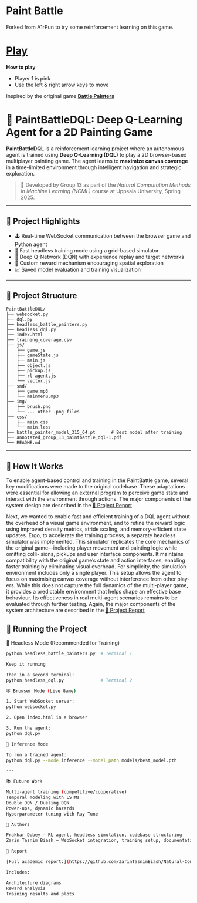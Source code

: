 Paint Battle
=======

Forked from A1rPun to try some reinforcement learning on this game.

# [Play](https://A1rPun.github.io/PaintBattle)

**How to play**
- Player 1 is pink
- Use the left & right arrow keys to move

Inspired by the original game 
[**Battle Painters**](https://github.com/A1rPun/PaintBattle/blob/f2c291d1cdcb09aa06d7d03a2a276eb4c0e15321/img/original.jpg)

# 🎨 PaintBattleDQL: Deep Q-Learning Agent for a 2D Painting Game

**PaintBattleDQL** is a reinforcement learning project where an autonomous agent is trained using **Deep Q-Learning (DQL)** to play a 2D browser-based multiplayer painting game. The agent learns to **maximize canvas coverage** in a time-limited environment through intelligent navigation and strategic exploration.

> 🧠 Developed by Group 13 as part of the *Natural Computation Methods in Machine Learning (NCML)* course at Uppsala University, Spring 2025.

---

## 🚀 Project Highlights

- 🕹️ Real-time WebSocket communication between the browser game and Python agent
- 🧪 Fast headless training mode using a grid-based simulator
- 🧠 Deep Q-Network (DQN) with experience replay and target networks
- 🎯 Custom reward mechanism encouraging spatial exploration
- 📈 Saved model evaluation and training visualization

---

## 🧱 Project Structure
```plaintext
PaintBattleDQL/
├── websocket.py
├── dql.py
├── headless_battle_painters.py
├── headless_dql.py
├── index.html
├── training_coverage.csv
├── js/
│   ├── game.js
│   ├── gameState.js
│   ├── main.js
│   ├── object.js
│   ├── pickup.js
│   ├── rl-agent.js
│   └── vector.js
├── snd/
│   ├── game.mp3
│   └── mainmenu.mp3
├── img/
│   ├── brush.png
│   └── ... other .png files
├── css/
│   ├── main.css
│   └── main.less
├── battle_painter_model_315_64.pt      # Best model after training
├── annotated_group_13_paintbattle_dql-1.pdf
└── README.md
```

---

## 🧠 How It Works

To enable agent-based control and training in the PaintBattle game, several key modifications were made to the original codebase. These adaptations were essential for allowing an external program to perceive game state and interact with the environment through actions. The major components of the system design are described in the [📄 Project Report](https://github.com/ZarinTasnimBiash/Natural-Computational-Methods-of-Machine-Learning/blob/main/project/Project_Report.pdf)

Next, we wanted to enable fast and efficient training of a DQL agent without the overhead of a visual game environment, and to refine the reward logic using improved density metrics, stride scaling, and memory-efficient state updates. Ergo, to accelerate the training process, a separate headless simulator was implemented. This simulator replicates the core mechanics of the original game—including player movement and painting logic while omitting colli- sions, pickups and user interface components. It maintains compatibility with the original game’s state and action interfaces, enabling faster training by eliminating visual overhead. For simplicity, the simulation environment includes only a single player. This setup allows the agent to focus on maximising canvas coverage without interference from other play- ers. While this does not capture the full dynamics of the multi-player game, it provides a predictable environment that helps shape an effective base behaviour. Its effectiveness in real multi-agent scenarios remains to be evaluated through further testing. Again, the major components of the system architecture are described in the [📄 Project Report](https://github.com/ZarinTasnimBiash/Natural-Computational-Methods-of-Machine-Learning/blob/main/project/Project_Report.pdf)


## 🧪 Running the Project

🔁 Headless Mode (Recommended for Training)

```bash
python headless_battle_painters.py  # Terminal 1

Keep it running

Then in a second terminal:
python headless_dql.py              # Terminal 2

🕸️ Browser Mode (Live Game)

1. Start WebSocket server:
python websocket.py

2. Open index.html in a browser

3. Run the agent:
python dql.py

🧪 Inference Mode

To run a trained agent:
python dql.py --mode inference --model_path models/best_model.pth

---

📚 Future Work

Multi-agent training (competitive/cooperative)
Temporal modeling with LSTMs
Double DQN / Dueling DQN
Power-ups, dynamic hazards
Hyperparameter tuning with Ray Tune

👥 Authors

Prakhar Dubey – RL agent, headless simulation, codebase structuring
Zarin Tasnim Biash – WebSocket integration, training setup, documentation

📄 Report

[Full academic report:](https://github.com/ZarinTasnimBiash/Natural-Computational-Methods-of-Machine-Learning/blob/main/project/Project_Report.pdf)

Includes:

Architecture diagrams
Reward analysis
Training results and plots







